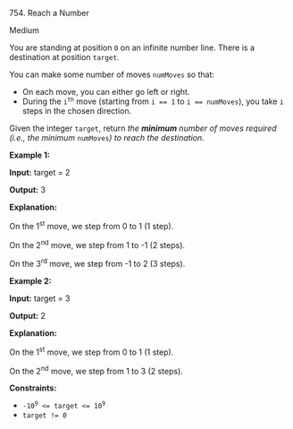 ﻿754\. Reach a Number

Medium

You are standing at position `0` on an infinite number line. There is a destination at position `target`.

You can make some number of moves `numMoves` so that:

*   On each move, you can either go left or right.
*   During the <code>i<sup>th</sup></code> move (starting from `i == 1` to `i == numMoves`), you take `i` steps in the chosen direction.

Given the integer `target`, return _the **minimum** number of moves required (i.e., the minimum_ `numMoves`_) to reach the destination_.

**Example 1:**

**Input:** target = 2

**Output:** 3

**Explanation:** 

On the 1<sup>st</sup> move, we step from 0 to 1 (1 step). 

On the 2<sup>nd</sup> move, we step from 1 to -1 (2 steps). 

On the 3<sup>rd</sup> move, we step from -1 to 2 (3 steps).

**Example 2:**

**Input:** target = 3

**Output:** 2

**Explanation:** 

On the 1<sup>st</sup> move, we step from 0 to 1 (1 step). 

On the 2<sup>nd</sup> move, we step from 1 to 3 (2 steps).

**Constraints:**

*   <code>-10<sup>9</sup> <= target <= 10<sup>9</sup></code>
*   `target != 0`